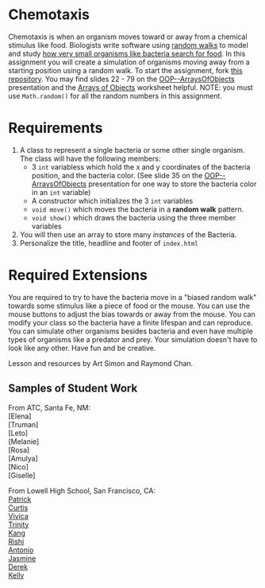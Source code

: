 Chemotaxis
==========
Chemotaxis is when an organism moves toward or away from a chemical stimulus like food. Biologists write software using [random walks](http://www.mit.edu/~kardar/teaching/projects/chemotaxis(AndreaSchmidt)/random.htm) to model and study [how very small organisms like bacteria search for food](http://www.mit.edu/~kardar/teaching/projects/chemotaxis(AndreaSchmidt)/). In this assignment you will create a simulation of organisms moving away from a starting position using a random walk. To start the assignment, fork [this repository](https://github.com/APCSLowell/Chemotaxis). You may find slides 22 - 79 on the [OOP--ArraysOfObjects](https://docs.google.com/presentation/d/1dEzW5NHZsPRZKKsc-hBK0JaJQX7IDZgCw4INZ3t45Ic/edit?usp=sharing) presentation and the [Arrays of Objects](https://drive.google.com/file/d/0Bz2ZkT6qWPYTZ1FCOTZrWS1pb3M/view?usp=sharing) worksheet helpful. NOTE: you must use `Math.random()` for all the random numbers in this assignment. 

Requirements
============
1. A class to represent a single bacteria or some other single organism. The class will have the following members:
   - 3 `int` variabless which hold the x and y coordinates of the bacteria position, and the bacteria color. (See slide 35 on the [OOP--ArraysOfObjects](https://docs.google.com/presentation/d/1dEzW5NHZsPRZKKsc-hBK0JaJQX7IDZgCw4INZ3t45Ic/edit?usp=sharing) presentation for one way to store the bacteria color in an `int` variable)
   - A constructor which initializes the 3 `int` variables
   - `void move()` which moves the bacteria in a **random walk** pattern.
   - `void show()` which draws the bacteria using the three member variables 
2. You will then use an array to store many *instances* of the Bacteria. 
3. Personalize the title, headline and footer of `index.html`   
   
Required Extensions
==========

You are required to try to have the bacteria move in a "biased random walk" towards some stimulus like a piece of food or the mouse. You can use the mouse buttons to adjust the bias towards or away from the mouse. You can modify your class so the bacteria have a finite lifespan and can reproduce. You can simulate other organisms besides bacteria and even have multiple types of organisms like a predator and prey. Your simulation doesn't have to look like any other. Have fun and be creative.

Lesson and resources by Art Simon and Raymond Chan.

Samples of Student Work 
-----------------------
 From ATC, Santa Fe, NM: <br>
 [Elena] <br>
 [Truman] <br>
 [Leto] <br>
 [Melanie] <br>
 [Rosa] <br>
 [Amulya] <br>
 [Nico] <br>
 [Giselle] <br>

 From Lowell High School, San Francisco, CA: <br>
 [Patrick](https://patrickhu926.github.io/Chemotaxis/) <br>
 [Curtis](https://curtislee603.github.io/Chemotaxis/) <br>
 [Vivica](https://vivicaatran.github.io/Chemotaxis/) <br>
 [Trinity](https://trinitywu.github.io/Chemotaxis/) <br>
 [Kang](https://kangryu.github.io/Chemotaxis/) <br>
 [Rishi](https://rinath-apcs.github.io/Chemotaxis/) <br>
 [Antonio](https://andzibmis.github.io/Chemotaxis/) <br>
 [Jasmine](https://jasmine-c-16.github.io/Chemotaxis/) <br>
 [Derek](https://dehuynh3.github.io/Chemotaxis/) <br>
 [Kelly](https://kellyye22.github.io/Chemotaxis/) <br>





